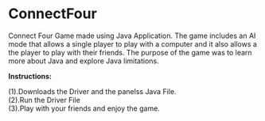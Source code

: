 # ConnectFour
Connect Four Game made using Java Application. 
The game includes an AI mode that allows a single player to play with a computer and it also allows a the player to play with their friends. 
The purpose of the game was to learn more about Java and explore Java limitations.

<b>Instructions:</b> 

(1).Downloads the Driver and the panelss Java File. <br />
(2).Run the Driver File<br />
(3).Play with your friends and enjoy the game. 

